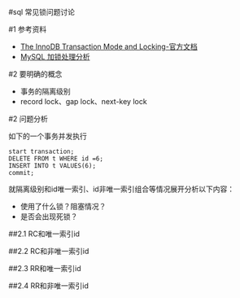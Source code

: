 #sql 常见锁问题讨论

#1 参考资料

-	[The InnoDB Transaction Mode and Locking-官方文档](https://dev.mysql.com/doc/refman/5.7/en/innodb-transaction-model.html)
-	[MySQL 加锁处理分析](http://hedengcheng.com/?p=771#_Toc374698317)

#2 要明确的概念

-	事务的隔离级别
-	record lock、gap lock、next-key lock

#2 问题分析

如下的一个事务并发执行

	start transaction;
	DELETE FROM t WHERE id =6;
	INSERT INTO t VALUES(6);
	commit;

就隔离级别和id唯一索引、id非唯一索引组合等情况展开分析以下内容：

-	使用了什么锁？阻塞情况？
-	是否会出现死锁？

##2.1 RC和唯一索引id

##2.2 RC和非唯一索引id

##2.3 RR和唯一索引id

##2.4 RR和非唯一索引id